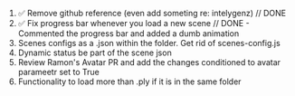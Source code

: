 1. ✅ Remove github reference (even add someting re: intelygenz) // DONE
2. ✅ Fix progress bar whenever you load a new scene // DONE - Commented the progress bar and added a dumb animation
3. Scenes configs as a .json within the folder. Get rid of scenes-config.js
4. Dynamic status be part of the scene json
5. Review Ramon's Avatar PR and add the changes conditioned to avatar parameetr set to True
6. Functionality to load more than .ply if it is in the same folder